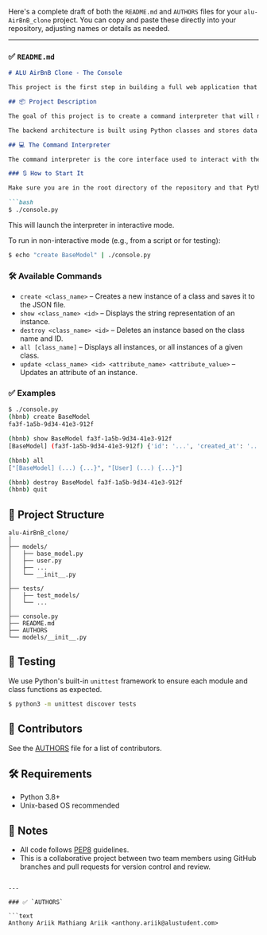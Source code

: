 Here's a complete draft of both the `README.md` and `AUTHORS` files for your `alu-AirBnB_clone` project. You can copy and paste these directly into your repository, adjusting names or details as needed.

---

### ✅ `README.md`

````markdown
# ALU AirBnB Clone - The Console

This project is the first step in building a full web application that simulates the functionalities of the AirBnB platform. It is developed as part of the ALU software engineering curriculum, aiming to deepen understanding of object-oriented programming, data persistence, and the creation of a command-line interface (CLI) using Python.

## 📦 Project Description

The goal of this project is to create a command interpreter that will manage AirBnB objects in a simple and powerful way. This interpreter allows users to create, view, update, and delete instances of various classes, including `BaseModel`, `User`, `Place`, `City`, `Amenity`, `State`, and `Review`.

The backend architecture is built using Python classes and stores data in a JSON file for persistent storage. Future modules will add more features like database storage, RESTful API, and a dynamic front end.

## 💻 The Command Interpreter

The command interpreter is the core interface used to interact with the backend of the application. It works in both interactive and non-interactive modes.

### 🔃 How to Start It

Make sure you are in the root directory of the repository and that Python 3 is installed on your system.

```bash
$ ./console.py
````

This will launch the interpreter in interactive mode.

To run in non-interactive mode (e.g., from a script or for testing):

```bash
$ echo "create BaseModel" | ./console.py
```

### 🛠 Available Commands

* `create <class_name>` – Creates a new instance of a class and saves it to the JSON file.
* `show <class_name> <id>` – Displays the string representation of an instance.
* `destroy <class_name> <id>` – Deletes an instance based on the class name and ID.
* `all [class_name]` – Displays all instances, or all instances of a given class.
* `update <class_name> <id> <attribute_name> <attribute_value>` – Updates an attribute of an instance.

### ✅ Examples

```bash
$ ./console.py
(hbnb) create BaseModel
fa3f-1a5b-9d34-41e3-912f

(hbnb) show BaseModel fa3f-1a5b-9d34-41e3-912f
[BaseModel] (fa3f-1a5b-9d34-41e3-912f) {'id': '...', 'created_at': '...', 'updated_at': '...'}

(hbnb) all
["[BaseModel] (...) {...}", "[User] (...) {...}"]

(hbnb) destroy BaseModel fa3f-1a5b-9d34-41e3-912f
(hbnb) quit
```

## 📂 Project Structure

```
alu-AirBnB_clone/
│
├── models/
│   ├── base_model.py
│   ├── user.py
│   ├── ...
│   └── __init__.py
│
├── tests/
│   ├── test_models/
│   └── ...
│
├── console.py
├── README.md
├── AUTHORS
└── models/__init__.py
```

## 🧪 Testing

We use Python's built-in `unittest` framework to ensure each module and class functions as expected.

```bash
$ python3 -m unittest discover tests
```

## 👥 Contributors

See the [AUTHORS](./AUTHORS) file for a list of contributors.

## 🛠 Requirements

* Python 3.8+
* Unix-based OS recommended

## 📌 Notes

* All code follows [PEP8](https://peps.python.org/pep-0008/) guidelines.
* This is a collaborative project between two team members using GitHub branches and pull requests for version control and review.

````

---

### ✅ `AUTHORS`

```text
Anthony Ariik Mathiang Ariik <anthony.ariik@alustudent.com>
